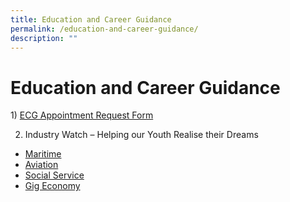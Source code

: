 ```yaml
---
title: Education and Career Guidance
permalink: /education-and-career-guidance/
description: ""
---
```

# **Education and Career Guidance**

1) [ECG Appointment Request Form](https://docs.google.com/forms/d/1_dDEwKF2uxj0rxOYKWu27ntXlqqcsY1pTIu8UOs9abs)  
  
2) Industry Watch – Helping our Youth Realise their Dreams  

*   [Maritime](http://www.channelnewsasia.com/news/singapore/changing-mindsets-vital-to-cope-with-digital-transformation-in-8790290)
*   [Aviation](http://www.straitstimes.com/singapore/transport/aviation-sector-unveils-masterplan-to-improve-efficiency-and-productivity-amid)
*   [Social Service](http://www.straitstimes.com/singapore/manpower/expanding-social-service-sector-a-bright-spot-for-jobs)
*   [Gig Economy](http://www.todayonline.com/singapore/big-read-unstoppable-march-gig-economy)